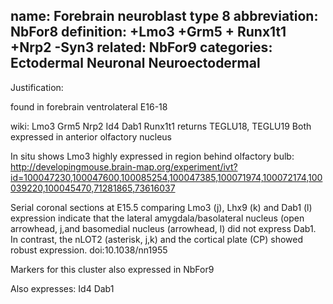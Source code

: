 name: Forebrain neuroblast type 8
abbreviation: NbFor8
definition: +Lmo3 +Grm5 + Runx1t1 +Nrp2 -Syn3
related: NbFor9
categories: Ectodermal Neuronal Neuroectodermal
---

Justification:

found in forebrain ventrolateral E16-18

wiki: Lmo3 Grm5 Nrp2 Id4 Dab1 Runx1t1
returns TEGLU18, TEGLU19
Both expressed in anterior olfactory nucleus

In situ shows Lmo3 highly expressed in region behind olfactory bulb:
http://developingmouse.brain-map.org/experiment/ivt?id=100047230,100047600,100085254,100047385,100071974,100072174,100039220,100045470,71281865,73616037

Serial coronal sections at E15.5 comparing Lmo3 (j), Lhx9 (k) and Dab1 (l) expression indicate that the lateral amygdala/basolateral nucleus (open arrowhead, j,and basomedial nucleus (arrowhead, l) did not express Dab1. In contrast, the nLOT2 (asterisk, j,k) and the cortical plate (CP) showed robust expression.
doi:10.1038/nn1955

Markers for this cluster also expressed in NbFor9

Also expresses:
Id4
Dab1